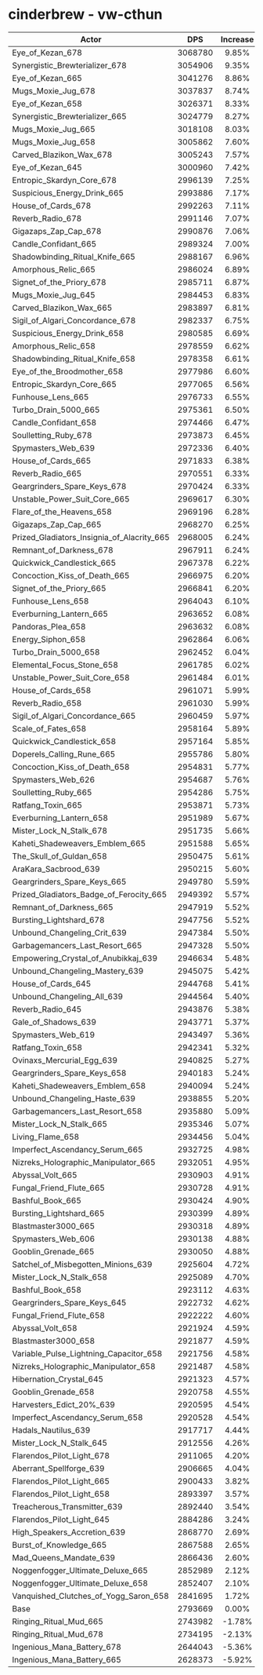 # cinderbrew - vw-cthun
| Actor | DPS | Increase |
|---|:---:|:---:|
|Eye_of_Kezan_678|3068780|9.85%|
|Synergistic_Brewterializer_678|3054906|9.35%|
|Eye_of_Kezan_665|3041276|8.86%|
|Mugs_Moxie_Jug_678|3037837|8.74%|
|Eye_of_Kezan_658|3026371|8.33%|
|Synergistic_Brewterializer_665|3024779|8.27%|
|Mugs_Moxie_Jug_665|3018108|8.03%|
|Mugs_Moxie_Jug_658|3005862|7.60%|
|Carved_Blazikon_Wax_678|3005243|7.57%|
|Eye_of_Kezan_645|3000960|7.42%|
|Entropic_Skardyn_Core_678|2996139|7.25%|
|Suspicious_Energy_Drink_665|2993886|7.17%|
|House_of_Cards_678|2992263|7.11%|
|Reverb_Radio_678|2991146|7.07%|
|Gigazaps_Zap_Cap_678|2990876|7.06%|
|Candle_Confidant_665|2989324|7.00%|
|Shadowbinding_Ritual_Knife_665|2988167|6.96%|
|Amorphous_Relic_665|2986024|6.89%|
|Signet_of_the_Priory_678|2985711|6.87%|
|Mugs_Moxie_Jug_645|2984453|6.83%|
|Carved_Blazikon_Wax_665|2983897|6.81%|
|Sigil_of_Algari_Concordance_678|2982337|6.75%|
|Suspicious_Energy_Drink_658|2980585|6.69%|
|Amorphous_Relic_658|2978559|6.62%|
|Shadowbinding_Ritual_Knife_658|2978358|6.61%|
|Eye_of_the_Broodmother_658|2977986|6.60%|
|Entropic_Skardyn_Core_665|2977065|6.56%|
|Funhouse_Lens_665|2976733|6.55%|
|Turbo_Drain_5000_665|2975361|6.50%|
|Candle_Confidant_658|2974466|6.47%|
|Soulletting_Ruby_678|2973873|6.45%|
|Spymasters_Web_639|2972336|6.40%|
|House_of_Cards_665|2971833|6.38%|
|Reverb_Radio_665|2970551|6.33%|
|Geargrinders_Spare_Keys_678|2970424|6.33%|
|Unstable_Power_Suit_Core_665|2969617|6.30%|
|Flare_of_the_Heavens_658|2969196|6.28%|
|Gigazaps_Zap_Cap_665|2968270|6.25%|
|Prized_Gladiators_Insignia_of_Alacrity_665|2968005|6.24%|
|Remnant_of_Darkness_678|2967911|6.24%|
|Quickwick_Candlestick_665|2967378|6.22%|
|Concoction_Kiss_of_Death_665|2966975|6.20%|
|Signet_of_the_Priory_665|2966841|6.20%|
|Funhouse_Lens_658|2964043|6.10%|
|Everburning_Lantern_665|2963652|6.08%|
|Pandoras_Plea_658|2963632|6.08%|
|Energy_Siphon_658|2962864|6.06%|
|Turbo_Drain_5000_658|2962452|6.04%|
|Elemental_Focus_Stone_658|2961785|6.02%|
|Unstable_Power_Suit_Core_658|2961484|6.01%|
|House_of_Cards_658|2961071|5.99%|
|Reverb_Radio_658|2961030|5.99%|
|Sigil_of_Algari_Concordance_665|2960459|5.97%|
|Scale_of_Fates_658|2958164|5.89%|
|Quickwick_Candlestick_658|2957164|5.85%|
|Doperels_Calling_Rune_665|2955786|5.80%|
|Concoction_Kiss_of_Death_658|2954831|5.77%|
|Spymasters_Web_626|2954687|5.76%|
|Soulletting_Ruby_665|2954286|5.75%|
|Ratfang_Toxin_665|2953871|5.73%|
|Everburning_Lantern_658|2951989|5.67%|
|Mister_Lock_N_Stalk_678|2951735|5.66%|
|Kaheti_Shadeweavers_Emblem_665|2951588|5.65%|
|The_Skull_of_Guldan_658|2950475|5.61%|
|AraKara_Sacbrood_639|2950215|5.60%|
|Geargrinders_Spare_Keys_665|2949780|5.59%|
|Prized_Gladiators_Badge_of_Ferocity_665|2949392|5.57%|
|Remnant_of_Darkness_665|2947919|5.52%|
|Bursting_Lightshard_678|2947756|5.52%|
|Unbound_Changeling_Crit_639|2947384|5.50%|
|Garbagemancers_Last_Resort_665|2947328|5.50%|
|Empowering_Crystal_of_Anubikkaj_639|2946634|5.48%|
|Unbound_Changeling_Mastery_639|2945075|5.42%|
|House_of_Cards_645|2944768|5.41%|
|Unbound_Changeling_All_639|2944564|5.40%|
|Reverb_Radio_645|2943876|5.38%|
|Gale_of_Shadows_639|2943771|5.37%|
|Spymasters_Web_619|2943497|5.36%|
|Ratfang_Toxin_658|2942341|5.32%|
|Ovinaxs_Mercurial_Egg_639|2940825|5.27%|
|Geargrinders_Spare_Keys_658|2940183|5.24%|
|Kaheti_Shadeweavers_Emblem_658|2940094|5.24%|
|Unbound_Changeling_Haste_639|2938855|5.20%|
|Garbagemancers_Last_Resort_658|2935880|5.09%|
|Mister_Lock_N_Stalk_665|2935346|5.07%|
|Living_Flame_658|2934456|5.04%|
|Imperfect_Ascendancy_Serum_665|2932725|4.98%|
|Nizreks_Holographic_Manipulator_665|2932051|4.95%|
|Abyssal_Volt_665|2930903|4.91%|
|Fungal_Friend_Flute_665|2930728|4.91%|
|Bashful_Book_665|2930424|4.90%|
|Bursting_Lightshard_665|2930399|4.89%|
|Blastmaster3000_665|2930318|4.89%|
|Spymasters_Web_606|2930138|4.88%|
|Gooblin_Grenade_665|2930050|4.88%|
|Satchel_of_Misbegotten_Minions_639|2925604|4.72%|
|Mister_Lock_N_Stalk_658|2925089|4.70%|
|Bashful_Book_658|2923112|4.63%|
|Geargrinders_Spare_Keys_645|2922732|4.62%|
|Fungal_Friend_Flute_658|2922222|4.60%|
|Abyssal_Volt_658|2921924|4.59%|
|Blastmaster3000_658|2921877|4.59%|
|Variable_Pulse_Lightning_Capacitor_658|2921756|4.58%|
|Nizreks_Holographic_Manipulator_658|2921487|4.58%|
|Hibernation_Crystal_645|2921323|4.57%|
|Gooblin_Grenade_658|2920758|4.55%|
|Harvesters_Edict_20%_639|2920595|4.54%|
|Imperfect_Ascendancy_Serum_658|2920528|4.54%|
|Hadals_Nautilus_639|2917717|4.44%|
|Mister_Lock_N_Stalk_645|2912556|4.26%|
|Flarendos_Pilot_Light_678|2911065|4.20%|
|Aberrant_Spellforge_639|2906665|4.04%|
|Flarendos_Pilot_Light_665|2900433|3.82%|
|Flarendos_Pilot_Light_658|2893397|3.57%|
|Treacherous_Transmitter_639|2892440|3.54%|
|Flarendos_Pilot_Light_645|2884286|3.24%|
|High_Speakers_Accretion_639|2868770|2.69%|
|Burst_of_Knowledge_665|2867588|2.65%|
|Mad_Queens_Mandate_639|2866436|2.60%|
|Noggenfogger_Ultimate_Deluxe_665|2852989|2.12%|
|Noggenfogger_Ultimate_Deluxe_658|2852407|2.10%|
|Vanquished_Clutches_of_Yogg_Saron_658|2841695|1.72%|
|Base|2793669|0.00%|
|Ringing_Ritual_Mud_665|2743982|-1.78%|
|Ringing_Ritual_Mud_678|2734195|-2.13%|
|Ingenious_Mana_Battery_678|2644043|-5.36%|
|Ingenious_Mana_Battery_665|2628373|-5.92%|
